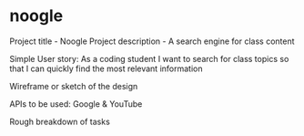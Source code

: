 # noogle

Project title - Noogle
Project description - A search engine for class content 

Simple User story:
As a coding student 
I want to search for class topics
so that I can quickly find the most relevant information 

Wireframe or sketch of the design

APIs to be used:
Google & YouTube

Rough breakdown of tasks
